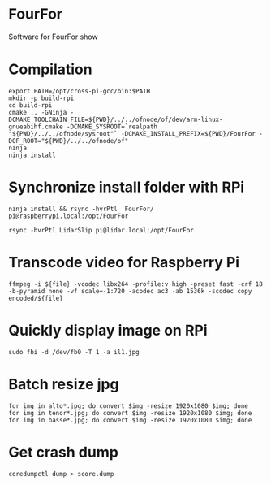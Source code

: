 # FourFor

Software for FourFor show

# Compilation

    export PATH=/opt/cross-pi-gcc/bin:$PATH
    mkdir -p build-rpi
    cd build-rpi
    cmake .. -GNinja -DCMAKE_TOOLCHAIN_FILE=${PWD}/../../ofnode/of/dev/arm-linux-gnueabihf.cmake -DCMAKE_SYSROOT=`realpath "${PWD}/../../ofnode/sysroot"` -DCMAKE_INSTALL_PREFIX=${PWD}/FourFor -DOF_ROOT="${PWD}/../../ofnode/of"
    ninja
    ninja install

# Synchronize install folder with RPi

    ninja install && rsync -hvrPtl  FourFor/ pi@raspberrypi.local:/opt/FourFor

    rsync -hvrPtl LidarSlip pi@lidar.local:/opt/FourFor

# Transcode video for Raspberry Pi
    ffmpeg -i ${file} -vcodec libx264 -profile:v high -preset fast -crf 18 -b-pyramid none -vf scale=-1:720 -acodec ac3 -ab 1536k -scodec copy encoded/${file}

# Quickly display image on RPi
    sudo fbi -d /dev/fb0 -T 1 -a il1.jpg

# Batch resize jpg

	for img in alto*.jpg; do convert $img -resize 1920x1080 $img; done
	for img in tenor*.jpg; do convert $img -resize 1920x1080 $img; done
	for img in basse*.jpg; do convert $img -resize 1920x1080 $img; done

# Get crash dump 

    coredumpctl dump > score.dump
